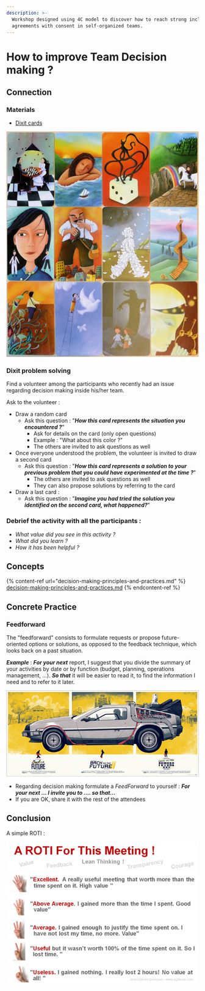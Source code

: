 ```yaml
---
description: >-
  Workshop designed using 4C model to discover how to reach strong inclusive
  agreements with consent in self-organized teams.
---
```


# How to improve Team Decision making ?

## Connection

### Materials

* [Dixit cards](https://www.libellud.com/dixit-2/)

![](<../../.gitbook/assets/image (296).png>)

### Dixit problem solving

Find a volunteer among the participants who recently had an issue regarding decision making inside his/her team.

Ask to the volunteer :

* Draw a random card
  * Ask this question : "_**How this card represents the situation you encountered ?**_"
    * Ask for details on the card (only open questions)
    * Example : "What about this color ?"
    * The others are invited to ask questions as well
* Once everyone understood the problem, the volunteer is invited to draw a second card
  * Ask this question : "_**How this card represents a solution to your previous problem that you could have experimented at the time ?**_"
    * The others are invited to ask questions as well
    * They can also propose solutions by referring to the card
* Draw a last card :
  * Ask this question : "_**Imagine you had tried the solution you identified on the second card, what happened?**_"

### Debrief the activity with all the participants :

* _What value did you see in this activity ?_
* _What did you learn ?_
* _How it has been helpful ?_

## Concepts

{% content-ref url="decision-making-principles-and-practices.md" %}
[decision-making-principles-and-practices.md](decision-making-principles-and-practices.md)
{% endcontent-ref %}

## Concrete Practice

### Feedforward 

The "feedforward" consists to formulate requests or propose future-oriented options or solutions, as opposed to the feedback technique, which looks back on a past situation.

_**Example**_ : _**For your next**_ report, I suggest that you divide the summary of your activities by date or by function (budget, planning, operations management, ...). _**So that**_ it will be easier to read it, to find the information I need and to refer to it later.

![](<../../.gitbook/assets/image (323).png>)

* Regarding decision making formulate a _FeedForward_ to yourself : _**For your next ... I invite you to .... so that...**_
* If you are OK, share it with the rest of the attendees

## Conclusion

A simple ROTI :

![](<../../.gitbook/assets/image (324).png>)

